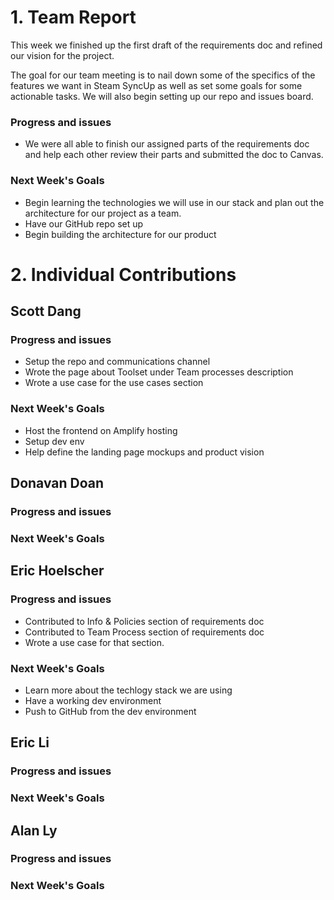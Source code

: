 # 1. Team Report

This week we finished up the first draft of the requirements doc and refined our vision for the project.

The goal for our team meeting is to nail down some of the specifics of the features we want in Steam SyncUp as well as set some goals for some actionable tasks. We will also begin setting up our repo and issues board.

### Progress and issues

-   We were all able to finish our assigned parts of the requirements doc and help each other review their parts and submitted the doc to Canvas.

### Next Week's Goals

-   Begin learning the technologies we will use in our stack and plan out the architecture for our project as a team.
-   Have our GitHub repo set up
-   Begin building the architecture for our product

# 2. Individual Contributions

## Scott Dang

### Progress and issues

-   Setup the repo and communications channel
-   Wrote the page about Toolset under Team processes description
-   Wrote a use case for the use cases section

### Next Week's Goals

-   Host the frontend on Amplify hosting
-   Setup dev env
-   Help define the landing page mockups and product vision

## Donavan Doan

### Progress and issues

### Next Week's Goals

## Eric Hoelscher

### Progress and issues

-   Contributed to Info & Policies section of requirements doc
-   Contributed to Team Process section of requirements doc
-   Wrote a use case for that section.

### Next Week's Goals

-   Learn more about the techlogy stack we are using
-   Have a working dev environment
-   Push to GitHub from the dev environment

## Eric Li

### Progress and issues

### Next Week's Goals

## Alan Ly

### Progress and issues

### Next Week's Goals
